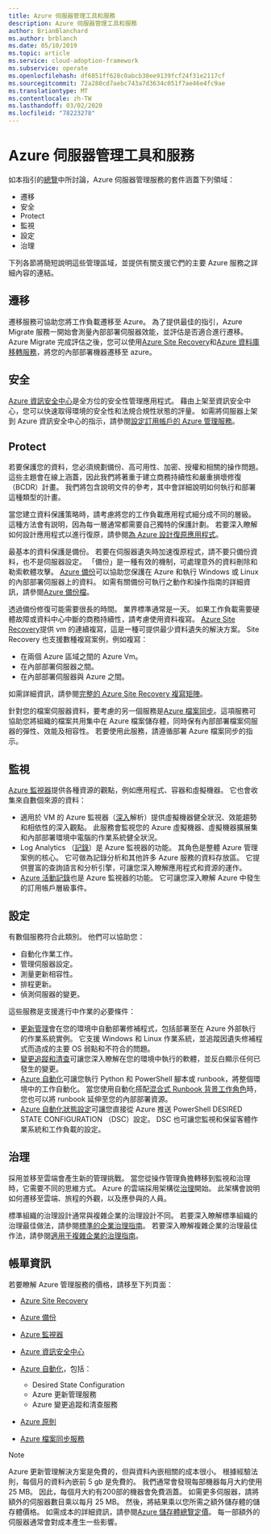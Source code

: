 ```yaml
---
title: Azure 伺服器管理工具和服務
description: Azure 伺服器管理工具和服務
author: BrianBlanchard
ms.author: brblanch
ms.date: 05/10/2019
ms.topic: article
ms.service: cloud-adoption-framework
ms.subservice: operate
ms.openlocfilehash: df6851ff628c0abcb38ee9139fcf24f31e2117cf
ms.sourcegitcommit: 72a280cd7aebc743a7d3634c051f7ae46e4fc9ae
ms.translationtype: MT
ms.contentlocale: zh-TW
ms.lasthandoff: 03/02/2020
ms.locfileid: "78223278"
---
```

# <a name="azure-server-management-tools-and-services"></a>Azure 伺服器管理工具和服務

如本指引的[總覽](./index.md)中所討論，Azure 伺服器管理服務的套件涵蓋下列領域：

- 遷移
- 安全
- Protect
- 監視
- 設定
- 治理

下列各節將簡短說明這些管理區域，並提供有關支援它們的主要 Azure 服務之詳細內容的連結。

## <a name="migrate"></a>遷移

遷移服務可協助您將工作負載遷移至 Azure。 為了提供最佳的指引，Azure Migrate 服務一開始會測量內部部署伺服器效能，並評估是否適合進行遷移。 Azure Migrate 完成評估之後，您可以使用[Azure Site Recovery](https://docs.microsoft.com/azure/site-recovery/site-recovery-overview)和[Azure 資料庫移轉服務](https://docs.microsoft.com/azure/dms/dms-overview)，將您的內部部署機器遷移至 azure。

## <a name="secure"></a>安全

[Azure 資訊安全中心](https://docs.microsoft.com/azure/security-center/security-center-intro)是全方位的安全性管理應用程式。 藉由上架至資訊安全中心，您可以快速取得環境的安全性和法規合規性狀態的評量。 如需將伺服器上架到 Azure 資訊安全中心的指示，請參閱[設定訂用帳戶的 Azure 管理服務](./onboard-at-scale.md#azure-security-center)。

## <a name="protect"></a>Protect

若要保護您的資料，您必須規劃備份、高可用性、加密、授權和相關的操作問題。 這些主題會在線上涵蓋，因此我們將著重于建立商務持續性和嚴重損壞修復（BCDR）計畫。 我們將包含說明文件的參考，其中會詳細說明如何執行和部署這種類型的計畫。

當您建立資料保護策略時，請考慮將您的工作負載應用程式細分成不同的層級。 這種方法會有説明，因為每一層通常都需要自己獨特的保護計劃。 若要深入瞭解如何設計應用程式以進行復原，請參閱[為 Azure 設計復原應用程式](https://docs.microsoft.com/azure/architecture/resiliency)。

最基本的資料保護是備份。 若要在伺服器遺失時加速復原程式，請不要只備份資料，也不是伺服器設定。 「備份」是一種有效的機制，可處理意外的資料刪除和勒索軟體攻擊。 [Azure 備份](https://docs.microsoft.com/azure/backup)可以協助您保護在 Azure 和執行 Windows 或 Linux 的內部部署伺服器上的資料。 如需有關備份可執行之動作和操作指南的詳細資訊，請參閱[Azure 備份檔](https://docs.microsoft.com/azure/backup/backup-overview)。

透過備份修復可能需要很長的時間。 業界標準通常是一天。 如果工作負載需要硬體故障或資料中心中斷的商務持續性，請考慮使用資料複寫。 [Azure Site Recovery](https://docs.microsoft.com/azure/site-recovery/site-recovery-overview)提供 vm 的連續複寫，這是一種可提供最少資料遺失的解決方案。 Site Recovery 也支援數種複寫案例，例如複寫：

- 在兩個 Azure 區域之間的 Azure Vm。
- 在內部部署伺服器之間。
- 在內部部署伺服器與 Azure 之間。

如需詳細資訊，請參閱[完整的 Azure Site Recovery 複寫矩陣](https://docs.microsoft.com/azure/site-recovery/site-recovery-overview#what-can-i-replicate)。

針對您的檔案伺服器資料，要考慮的另一個服務是[Azure 檔案同步](https://docs.microsoft.com/azure/storage/files/storage-sync-files-planning)。這項服務可協助您將組織的檔案共用集中在 Azure 檔案儲存體，同時保有內部部署檔案伺服器的彈性、效能及相容性。 若要使用此服務，請遵循部署 Azure 檔案同步的指示。

## <a name="monitor"></a>監視

[Azure 監視器](https://docs.microsoft.com/azure/azure-monitor/overview)提供各種資源的觀點，例如應用程式、容器和虛擬機器。 它也會收集來自數個來源的資料：

- 適用於 VM 的 Azure 監視器（[深入](https://docs.microsoft.com/azure/azure-monitor/insights/vminsights-overview)解析）提供虛擬機器健全狀況、效能趨勢和相依性的深入觀點。 此服務會監視您的 Azure 虛擬機器、虛擬機器擴展集和內部部署環境中電腦的作業系統健全狀況。
- Log Analytics （[記錄](https://docs.microsoft.com/azure/azure-monitor/platform/data-collection#logs)）是 Azure 監視器的功能。 其角色是整體 Azure 管理案例的核心。 它可做為記錄分析和其他許多 Azure 服務的資料存放區。 它提供豐富的查詢語言和分析引擎，可讓您深入瞭解應用程式和資源的運作。
- [Azure 活動記錄](https://docs.microsoft.com/azure/azure-monitor/platform/activity-logs-overview)也是 Azure 監視器的功能。 它可讓您深入瞭解 Azure 中發生的訂用帳戶層級事件。

## <a name="configure"></a>設定

有數個服務符合此類別。 他們可以協助您：

- 自動化作業工作。
- 管理伺服器設定。
- 測量更新相容性。
- 排程更新。
- 偵測伺服器的變更。

這些服務是支援進行中作業的必要條件：

- [更新管理](https://docs.microsoft.com/azure/automation/automation-update-management#view-update-assessments)會在您的環境中自動部署修補程式，包括部署至在 Azure 外部執行的作業系統實例。 它支援 Windows 和 Linux 作業系統，並追蹤因遺失修補程式而造成的主要 OS 弱點和不符合的問題。
- [變更追蹤和清查](https://docs.microsoft.com/azure/automation/change-tracking)可讓您深入瞭解在您的環境中執行的軟體，並反白顯示任何已發生的變更。
- [Azure 自動化](https://docs.microsoft.com/azure/automation/automation-intro)可讓您執行 Python 和 PowerShell 腳本或 runbook，將整個環境中的工作自動化。 當您使用自動化搭配[混合式 Runbook 背景工作角色](https://docs.microsoft.com/azure/automation/automation-hybrid-runbook-worker)時，您也可以將 runbook 延伸至您的內部部署資源。
- [Azure 自動化狀態設定](https://docs.microsoft.com/azure/automation/automation-dsc-overview)可讓您直接從 Azure 推送 PowerShell DESIRED STATE CONFIGURATION （DSC）設定。 DSC 也可讓您監視和保留客體作業系統和工作負載的設定。

## <a name="govern"></a>治理

採用並移至雲端會產生新的管理挑戰。 當您從操作管理負擔轉移到監視和治理時，它需要不同的思維方式。 Azure 的雲端採用架構從[治理](../../govern/index.md)開始。 此架構會說明如何遷移至雲端、旅程的外觀，以及應參與的人員。

標準組織的治理設計通常與複雜企業的治理設計不同。 若要深入瞭解標準組織的治理最佳做法，請參閱[標準的企業治理指南](../../govern/guides/standard/index.md)。 若要深入瞭解複雜企業的治理最佳作法，請參閱[適用于複雜企業的治理指南](../../govern/guides/complex/index.md)。

## <a name="billing-information"></a>帳單資訊

若要瞭解 Azure 管理服務的價格，請移至下列頁面：

- [Azure Site Recovery](https://azure.microsoft.com/pricing/details/site-recovery)

- [Azure 備份](https://azure.microsoft.com/pricing/details/backup)

- [Azure 監視器](https://azure.microsoft.com/pricing/details/monitor)

- [Azure 資訊安全中心](https://azure.microsoft.com/pricing/details/security-center)

- [Azure 自動化](https://azure.microsoft.com/pricing/details/automation)，包括：
  - Desired State Configuration
  - Azure 更新管理服務
  - Azure 變更追蹤和清查服務

- [Azure 原則](https://azure.microsoft.com/pricing/details/azure-policy)

- [Azure 檔案同步服務](https://azure.microsoft.com/pricing/details/storage/blobs)

> [!NOTE]
> Azure 更新管理解決方案是免費的，但與資料內嵌相關的成本很小。 根據經驗法則，每個月的資料內嵌前 5 gb 是免費的。 我們通常會發現每部機器每月大約使用 25 MB。 因此，每個月大約有200部的機器會免費涵蓋。 如需更多伺服器，請將額外的伺服器數目乘以每月 25 MB。 然後，將結果乘以您所需之額外儲存體的儲存體價格。 如需成本的詳細資訊，請參閱[Azure 儲存體總覽定價](https://azure.microsoft.com/pricing/details/storage)。 每一部額外的伺服器通常會對成本產生一些影響。
